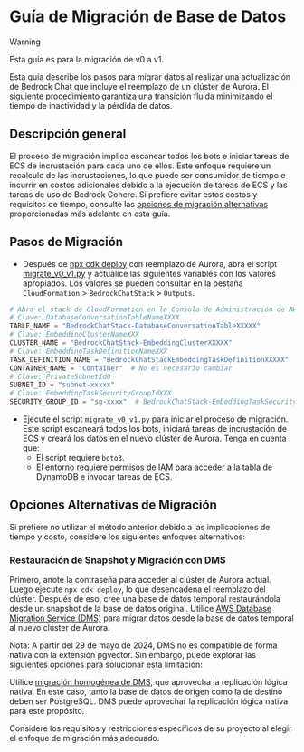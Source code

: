 # Guía de Migración de Base de Datos

> [!Warning]
> Esta guía es para la migración de v0 a v1.

Esta guía describe los pasos para migrar datos al realizar una actualización de Bedrock Chat que incluye el reemplazo de un clúster de Aurora. El siguiente procedimiento garantiza una transición fluida minimizando el tiempo de inactividad y la pérdida de datos.

## Descripción general

El proceso de migración implica escanear todos los bots e iniciar tareas de ECS de incrustación para cada uno de ellos. Este enfoque requiere un recálculo de las incrustaciones, lo que puede ser consumidor de tiempo e incurrir en costos adicionales debido a la ejecución de tareas de ECS y las tareas de uso de Bedrock Cohere. Si prefiere evitar estos costos y requisitos de tiempo, consulte las [opciones de migración alternativas](#alternative-migration-options) proporcionadas más adelante en esta guía.

## Pasos de Migración

- Después de [npx cdk deploy](../README.md#deploy-using-cdk) con reemplazo de Aurora, abra el script [migrate_v0_v1.py](./migrate_v0_v1.py) y actualice las siguientes variables con los valores apropiados. Los valores se pueden consultar en la pestaña `CloudFormation` > `BedrockChatStack` > `Outputs`.

```py
# Abra el stack de CloudFormation en la Consola de Administración de AWS y copie los valores de la pestaña Outputs.
# Clave: DatabaseConversationTableNameXXXX
TABLE_NAME = "BedrockChatStack-DatabaseConversationTableXXXXX"
# Clave: EmbeddingClusterNameXXX
CLUSTER_NAME = "BedrockChatStack-EmbeddingClusterXXXXX"
# Clave: EmbeddingTaskDefinitionNameXXX
TASK_DEFINITION_NAME = "BedrockChatStackEmbeddingTaskDefinitionXXXXX"
CONTAINER_NAME = "Container"  # No es necesario cambiar
# Clave: PrivateSubnetId0
SUBNET_ID = "subnet-xxxxx"
# Clave: EmbeddingTaskSecurityGroupIdXXX
SECURITY_GROUP_ID = "sg-xxxx"  # BedrockChatStack-EmbeddingTaskSecurityGroupXXXXX
```

- Ejecute el script `migrate_v0_v1.py` para iniciar el proceso de migración. Este script escaneará todos los bots, iniciará tareas de incrustación de ECS y creará los datos en el nuevo clúster de Aurora. Tenga en cuenta que:
  - El script requiere `boto3`.
  - El entorno requiere permisos de IAM para acceder a la tabla de DynamoDB e invocar tareas de ECS.

## Opciones Alternativas de Migración

Si prefiere no utilizar el método anterior debido a las implicaciones de tiempo y costo, considere los siguientes enfoques alternativos:

### Restauración de Snapshot y Migración con DMS

Primero, anote la contraseña para acceder al clúster de Aurora actual. Luego ejecute `npx cdk deploy`, lo que desencadena el reemplazo del clúster. Después de eso, cree una base de datos temporal restaurándola desde un snapshot de la base de datos original.
Utilice [AWS Database Migration Service (DMS)](https://aws.amazon.com/dms/) para migrar datos desde la base de datos temporal al nuevo clúster de Aurora.

Nota: A partir del 29 de mayo de 2024, DMS no es compatible de forma nativa con la extensión pgvector. Sin embargo, puede explorar las siguientes opciones para solucionar esta limitación:

Utilice [migración homogénea de DMS](https://docs.aws.amazon.com/dms/latest/userguide/dm-migrating-data.html), que aprovecha la replicación lógica nativa. En este caso, tanto la base de datos de origen como la de destino deben ser PostgreSQL. DMS puede aprovechar la replicación lógica nativa para este propósito.

Considere los requisitos y restricciones específicos de su proyecto al elegir el enfoque de migración más adecuado.